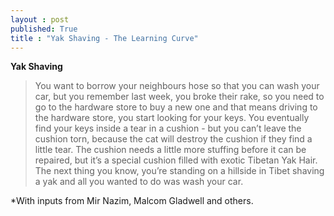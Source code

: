 ```yaml
---
layout : post
published: True
title : "Yak Shaving - The Learning Curve"
---
```


**Yak Shaving**

> You want to borrow your neighbours hose so that you can wash your car, but you remember last week, you broke their rake, so you need to go to the hardware store to buy a new one and that means driving to the hardware store, you start looking for your keys. You eventually find your keys inside a tear in a cushion - but you can’t leave the cushion torn, because the cat will destroy the cushion if they find a little tear. The cushion needs a little more stuffing before it can be repaired, but it’s a special cushion filled with exotic Tibetan Yak Hair.
The next thing you know, you’re standing on a hillside in Tibet shaving a yak and all you wanted to do was wash your car.







*With inputs from Mir Nazim, Malcom Gladwell and others.
